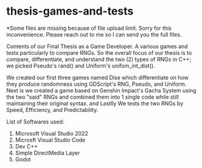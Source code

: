 # thesis-games-and-tests
*Some files are missing because of file upload limit. Sorry for this inconvenience. Please reach out to me so I can send you the full files.

Contents of our Final Thesis as a Game Developer. A various games and tests particularly to compare RNGs. 
So the overall focus of our thesis is to compare, differentiate, and understand the two (2) types of RNGs in C++; we picked Pseudo's rand() and Uniform's unifom_int_dist().

We created our first three games named Dise which differentiate on how they produce randomness using GDScript's RNG, Pseudo, and Uniform.
Next is we created a game based on Genshin Impact's Gacha System using the two "said" RNGs and combined them into 1 single code while still maintaining their original syntax.
and Lastlly We tests the two RNGs by Speed, Efficiency, and Predictability.

List of Softwares used:
1. Microsoft Visual Studio 2022
2. Microsft Visual Studio Code
3. Dev C++
4. Simple DirectMedia Layer
5. Godot
